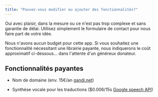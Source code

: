 ```yaml
---
title: "Pouvez-vous modifier ou ajouter des fonctionnalités?"
---
```


Oui avec plaisir, dans la mesure ou ce n'est pas trop complexe et sans garantie de délai. Utilisez simplement le formulaire de contact pour nous faire part de votre idée.

Nous n'avons aucun budget pour cette app. Si vous souhaitez une fonctionnalité nécessitant une librairie payante, nous indiquerons le coût approximatif ci-dessous… dans l'attente d'un généreux donateur.

## Fonctionnalités payantes

- Nom de domaine
  (env. 15€/an [gandi.net](https://shop.gandi.net/fr/domain/suggest?search=memoriser))

- Synthèse vocale pour les traductions
  ($0.006/15s [Google speech API](https://cloud.google.com/speech/pricing))
